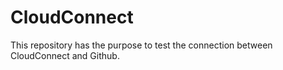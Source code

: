 # CloudConnect
This repository has the purpose to test the connection between CloudConnect and Github.
